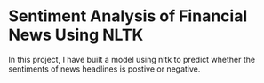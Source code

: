 # Sentiment Analysis of Financial News Using NLTK
In this project, I have built a model using nltk to predict whether the sentiments of news headlines is postive or negative.

